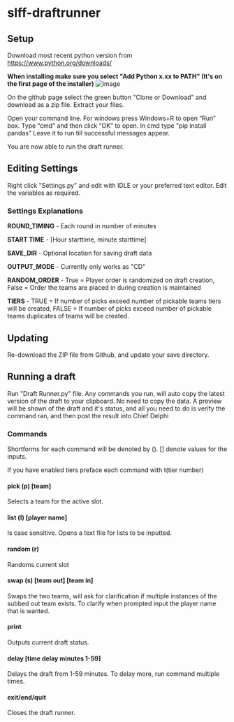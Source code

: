 # slff-draftrunner

## Setup

Download most recent python version from https://www.python.org/downloads/

__**When installing make sure you select "Add Python x.xx to PATH" (It's on the first page of the installer)**__
![image](https://i.imgur.com/RZTCCaK.png)

On the github page select the green button "Clone or Download" and download as a zip file. Extract your files.

Open your command line. For windows press Windows+R to open “Run” box. Type “cmd” and then click “OK” to open. In cmd type "pip install pandas" Leave it to run till successful messages appear.

You are now able to run the draft runner.

## Editing Settings

Right click "Settings.py" and edit with IDLE or your preferred text editor. Edit the variables as required.

### Settings Explanations

**ROUND_TIMING** - Each round in number of minutes

**START TIME** - [Hour starttime, minute starttime]

**SAVE_DIR** - Optional location for saving draft data

**OUTPUT_MODE** - Currently only works as "CD"

**RANDOM_ORDER** - True = Player order is randomized on draft creation, False = Order the teams are placed in during creation is maintained

**TIERS** - TRUE = If number of picks exceed number of pickable teams tiers will be created, FALSE = If number of picks exceed number of pickable teams duplicates of teams will be created.

## Updating

Re-download the ZIP file from Github, and update your save directory.

## Running a draft

Run "Draft Runner.py" file. Any commands you run, will auto copy the latest version of the draft to your clipboard. No need to copy the data. A preview will be shown of the draft and it's status, and all you need to do is verify the command ran, and then post the result into Chief Delphi

### Commands

Shortforms for each command will be denoted by (). [] denote values for the inputs. 

If you have enabled tiers preface each command with t(tier number)

#### pick (p) [team]

Selects a team for the active slot.

#### list (l) [player name]

Is case sensitive. Opens a text file for lists to be inputted.

#### random (r)

Randoms current slot

#### swap (s) [team out] [team in]

Swaps the two teams, will ask for clarification if multiple instances of the subbed out team exists. To clarify when prompted input the player name that is wanted.

#### print

Outputs current draft status.

#### delay [time delay minutes 1-59]

Delays the draft from 1-59 minutes. To delay more, run command multiple times.

#### exit/end/quit

Closes the draft runner.
